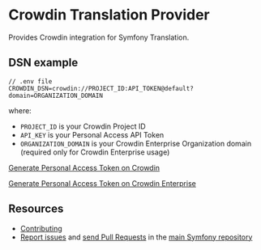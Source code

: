 Crowdin Translation Provider
============================

Provides Crowdin integration for Symfony Translation.

DSN example
-----------

```
// .env file
CROWDIN_DSN=crowdin://PROJECT_ID:API_TOKEN@default?domain=ORGANIZATION_DOMAIN
```

where:
- `PROJECT_ID` is your Crowdin Project ID
- `API_KEY` is your Personal Access API Token
- `ORGANIZATION_DOMAIN` is your Crowdin Enterprise Organization domain (required only for Crowdin Enterprise usage)

[Generate Personal Access Token on Crowdin](https://support.crowdin.com/account-settings/#api)

[Generate Personal Access Token on Crowdin Enterprise](https://support.crowdin.com/enterprise/personal-access-tokens/)

Resources
---------

* [Contributing](https://symfony.com/doc/current/contributing/index.html)
* [Report issues](https://github.com/symfony/symfony/issues) and
  [send Pull Requests](https://github.com/symfony/symfony/pulls)
  in the [main Symfony repository](https://github.com/symfony/symfony)
